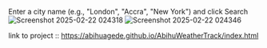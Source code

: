 Enter a city name (e.g., "London", "Accra", "New York") and click Search
![Screenshot 2025-02-22 024318](https://github.com/user-attachments/assets/11d75843-9a8a-43a8-8a31-693f9f9dacd9)
![Screenshot 2025-02-22 024346](https://github.com/user-attachments/assets/1219681b-8bfa-440b-94d8-2442a20248c0)

link to project :: https://abihuagede.github.io/AbihuWeatherTrack/index.html
